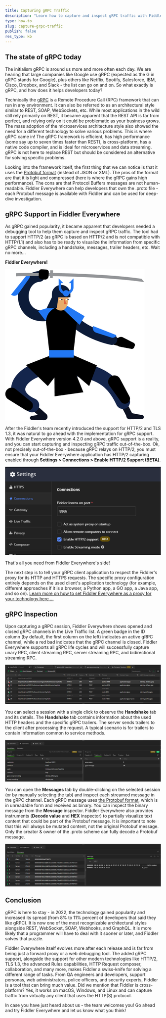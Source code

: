 ```yaml
---
title: Capturing gRPC Traffic
description: "Learn how to capture and inspect gRPC traffic with Fiddler Everywhere."
type: how-to
slug: capture-grpc-traffic
publish: false
res_type: kb
---
```



## The state of gRPC today

The initialism gRPC is around us more and more often each day. We are hearing that large companies like Google use gRPC (expected as the G in gRPC stands for Google), plus others like Netflix, Spotify, Salesforce, IBM, Cisco, Dropbox, and Slack - the list can go on and on. So what exactly is gRPC, and how does it helps developers today?

Technically the [gRPC](https://grpc.io) is a Remote Procedure Call (RPC) framework that can run in any environment. It can also be referred to as an architectural style similar to REST, SOAP, WebSockets, etc. While most applications in the wild still rely primarily on REST, it became apparent that the REST API is far from perfect, and relying only on it could be problematic as your business grows. The mass adoption of the microservices architecture style also showed the need for a different technology to solve various problems. This is where gRPC came in! The gRPC framework is efficient, has high performance (some say up to seven times faster than REST), is cross-platform, has a native code compiler, and is ideal for microservices and data streaming. gRPC is not here to replace REST but should be considered an alternative for solving specific problems.

Looking into the framework itself, the first thing that we can notice is that it uses the [Protobuf format](https://protobuf.dev/) (instead of JSON or XML). The pros of the format are that it is light and compressed (here is where the gRPC gains high performance). The cons are that Protocol Buffers messages are not human-readable. Fiddler Everywhere can help developers that own the .proto file - each Protobuf message is available with Fiddler and can be used for deep-dive investigation.


## gRPC Support in Fiddler Everywhere

As gRPC gained popularity, it became apparent that developers needed a debugging tool to help them capture and inspect gRPC traffic. The tool had to support HTTP/2 (as gRPC is based on HTTP/2 and is not compatible with HTTP/1.1) and also has to be ready to visualize the information from specific gRPC channels, including a handshake, messages, trailer headers, etc. Wait no more...

**Fiddler Everywhere!**

![The Fiddler Everywhere ninja to the resque](../images/temp/fe-ninja.png)

After the Fiddler's team recently introduced the support for HTTP/2 and TLS 1.3, it was natural to go ahead with the implementation for gRPC support. With Fiddler Everywhere version 4.2.0 and above, gRPC support is a reality, and you can start capturing and inspecting gRPC traffic out-of-the-box. Ok, not precisely out-of-the-box - because gRPC relays on HTTP/2, you must ensure that your Fiddler Everywhere application has HTTP/2 capturing enabled through **Settings > Connections > Enable HTTP/2 Support (BETA)**.

![Enabling HTTP/2 capturing in Fiddler Everywhere](../images/temp/fe-enable-http2.png)

That's all you need from Fiddler Everywhere's side! 

The next step is to tell your gRPC client application to respect the Fiddler's proxy for its HTTP and HTTPS requests. The specific proxy configuration entirely depends on the used client's application technology (for example, different approaches if it is a browser, a Python app, a GO app, a Java app, and so on). [Learn more on how to set Fiddler Everywhere as a proxy for your technology here ...](https://docs.telerik.com/fiddler-everywhere/knowledge-base/capturing-grpc-traffic)

## gRPC Inspection

Upon capturing a gRPC session, Fiddler Everywhere shows opened and closed gRPC channels in the Live Traffic list. A green badge in the ID column (by default, the first column on the left) indicates an active gRPC channel, while a red bad indicates that the gRPC channel is closed. Fiddler Everywhere supports all gRPC life cycles and will successfully capture unary RPC, client streaming RPC, server streaming RPC, and bidirectional streaming RPC.

![Captured gRPC sessions in the Live Traffic list of Fiddler](../images/temp/fe-grpc-sessions.png)

You can select a session with a single click to observe the **Handshake** tab and its details. The **Handshake** tab contains information about the used HTTP headers and the specific gRPC traliers. The server sends trailers to the client after processing the request. A typical scenario is for trailers to contain information common to service methods.

![Inspecting gRPC session through the Handshake tab](../images/temp/fe-grpc-handshake-tab.png)

You can open the **Messages** tab by double-clicking on the selected session (or by manually selecting the tab) and inspect each streamed message in the gRPC channel. Each gRPC message uses [the Protobuf format](https://protobuf.dev/overview/), which is in unreadable form and received as binary. You can inspect the binary message from the **Message** inspector. Fiddler Everywhere also provides instruments (**Decode value** and **HEX** inspector) to partially visualize text content that could be part of the Protobuf message. It is important to note that this will always be mutated content, not the original Protobuf message. Only the creator & owner of the .proto scheme can fully decode a Protobuf message.

![Inspecting gRPC session through the Messages tab](../images/temp/fe-grpc-messages-tab.png)

## Conclusion

gRPC is here to stay - in 2022, the technology gained popularity and increased its spread (from 8% to 11% percent of developers that said they like gRPC). It is now one of the most recognizable architectural styles alongside REST, WebSocket, SOAP, Webhooks, and GraphQL. It is more likely that a programmer will have to deal with it sooner or later, and Fiddler solves that puzzle.

Fiddler Everywhere itself evolves more after each release and is far from being just a forward proxy or a web debugging tool. The added gRPC support, alongside the support for other modern technologies like HTTP/2, TLS 1.3, the advanced Rules capabilities, HTTP Request composer, collaboration, and many more, makes Fiddler a swiss-knife for solving a different range of tasks. From QA engineers and developers, support personas, web administrators, police officers, and security experts, Fiddler is a tool that can bring much value. Did we mention that Fiddler is cross-platform? Yes, it works on macOS, Windows, and Linux and can capture traffic from virtually any client that uses the HTTP(S) protocol.

In case you have just heard about us - the team welcomes you! Go ahead and try Fiddler Everywhere and let us know what you think!